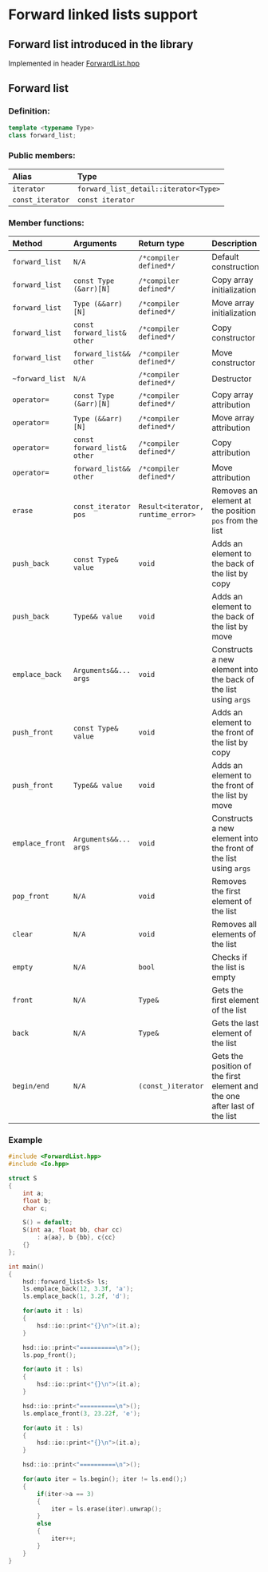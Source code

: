 # Forward linked lists support

## Forward list introduced in the library
Implemented in header [ForwardList.hpp](../cpp/ForwardList.hpp)

## Forward list
### Definition:
```cpp
template <typename Type>
class forward_list;
```

### Public members:
| Alias | Type |
| :---- | :--- |
| `iterator` | `forward_list_detail::iterator<Type>` |
| `const_iterator` | `const iterator` |

### Member functions:
| Method | Arguments | Return type | Description |
| :----- | :-------- | :---------- | :---------- |
| `forward_list` | `N/A` | `/*compiler defined*/` | Default construction |
| `forward_list` | `const Type (&arr)[N]` | `/*compiler defined*/` | Copy array initialization |
| `forward_list` | `Type (&&arr)[N]` | `/*compiler defined*/` | Move array initialization |
| `forward_list` | `const forward_list& other` | `/*compiler defined*/` | Copy constructor |
| `forward_list` | `forward_list&& other` | `/*compiler defined*/` | Move constructor |
| `~forward_list` | `N/A` | `/*compiler defined*/` | Destructor |
| `operator=` | `const Type (&arr)[N]` | `/*compiler defined*/` | Copy array attribution |
| `operator=` | `Type (&&arr)[N]` | `/*compiler defined*/` | Move array attribution |
| `operator=` | `const forward_list& other` | `/*compiler defined*/` | Copy attribution |
| `operator=` | `forward_list&& other` | `/*compiler defined*/` | Move attribution |
| `erase` | `const_iterator pos` | `Result<iterator, runtime_error>` | Removes an element at the position `pos` from the list |
| `push_back` | `const Type& value` | `void` | Adds an element to the back of the list by copy |
| `push_back` | `Type&& value` | `void` | Adds an element to the back of the list by move |
| `emplace_back` | `Arguments&&... args` | `void` | Constructs a new element into the back of the list using `args` |
| `push_front` | `const Type& value` | `void` | Adds an element to the front of the list by copy |
| `push_front` | `Type&& value` | `void` | Adds an element to the front of the list by move |
| `emplace_front` | `Arguments&&... args` | `void` | Constructs a new element into the front of the list using `args` |
| `pop_front` | `N/A` | `void` | Removes the first element of the list |
| `clear` | `N/A` | `void` | Removes all elements of the list |
| `empty` | `N/A` | `bool` | Checks if the list is empty |
| `front` | `N/A` | `Type&` | Gets the first element of the list |
| `back` | `N/A` | `Type&` | Gets the last element of the list |
| `begin/end` | `N/A` | `(const_)iterator` | Gets the position of the first element and the one after last of the list |

### Example
```cpp
#include <ForwardList.hpp>
#include <Io.hpp>

struct S
{
    int a;
    float b;
    char c;

    S() = default;
    S(int aa, float bb, char cc)
        : a{aa}, b {bb}, c{cc}
    {}
};

int main()
{
    hsd::forward_list<S> ls;
    ls.emplace_back(12, 3.3f, 'a');
    ls.emplace_back(1, 3.2f, 'd');

    for(auto it : ls)
    {
        hsd::io::print<"{}\n">(it.a);
    }

    hsd::io::print<"==========\n">();
    ls.pop_front();

    for(auto it : ls)
    {
        hsd::io::print<"{}\n">(it.a);
    }

    hsd::io::print<"==========\n">();
    ls.emplace_front(3, 23.22f, 'e');

    for(auto it : ls)
    {
        hsd::io::print<"{}\n">(it.a);
    }

    hsd::io::print<"==========\n">();

    for(auto iter = ls.begin(); iter != ls.end();)
    {
        if(iter->a == 3)
        {
            iter = ls.erase(iter).unwrap();
        }
        else
        {
            iter++;
        }
    }
}
```